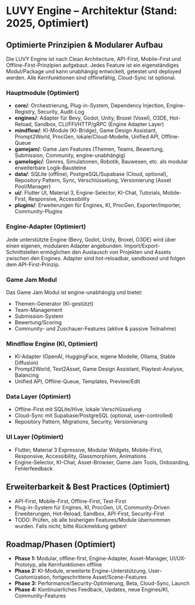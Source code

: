 # LUVY Engine – Architektur (Stand: 2025, Optimiert)

## Optimierte Prinzipien & Modularer Aufbau
Die LUVY Engine ist nach Clean Architecture, API-First, Mobile-First und Offline-First-Prinzipien aufgebaut. Jedes Feature ist ein eigenständiges Modul/Package und kann unabhängig entwickelt, getestet und deployed werden. Alle Kernfunktionen sind offlinefähig, Cloud-Sync ist optional.

### Hauptmodule (Optimiert)
- **core/**: Orchestrierung, Plug-in-System, Dependency Injection, Engine-Registry, Security, Audit-Log
- **engines/**: Adapter für Bevy, Godot, Unity, Broxel (Voxel), O3DE, Hot-Reload, Sandbox, CLI/FFI/HTTP/gRPC (Engine Adapter Layer)
- **mindflow/**: KI-Module (KI-Bridge), Game Design Assistant, Prompt2World, ProcGen, lokale/Cloud-Modelle, Unified API, Offline-Queue
- **gamejam/**: Game Jam Features (Themen, Teams, Bewertung, Submission, Community, engine-unabhängig)
- **gamelogic/**: Genres, Simulationen, Robotik, Bauwesen, etc. als modular erweiterbare Logik-Bausteine
- **data/**: SQLite (offline), PostgreSQL/Supabase (Cloud, optional), Repository Pattern, Sync, Verschlüsselung, Versionierung (Asset Pool/Manager)
- **ui/**: Flutter UI, Material 3, Engine-Selector, KI-Chat, Tutorials, Mobile-First, Responsive, Accessibility
- **plugins/**: Erweiterungen für Engines, KI, ProcGen, Exporter/Importer, Community-Plugins

### Engine-Adapter (Optimiert)
Jede unterstützte Engine (Bevy, Godot, Unity, Broxel, O3DE) wird über einen eigenen, modularen Adapter angebunden. Import/Export-Schnittstellen ermöglichen den Austausch von Projekten und Assets zwischen den Engines. Adapter sind hot-reloadbar, sandboxed und folgen dem API-First-Prinzip.

### Game Jam Modul
Das Game Jam Modul ist engine-unabhängig und bietet:
- Themen-Generator (KI-gestützt)
- Team-Management
- Submission-System
- Bewertung/Scoring
- Community- und Zuschauer-Features (aktive & passive Teilnahme)

### Mindflow Engine (KI, Optimiert)
- KI-Adapter (OpenAI, HuggingFace, eigene Modelle, Ollama, Stable Diffusion)
- Prompt2World, Text2Asset, Game Design Assistant, Playtest-Analyse, Balancing
- Unified API, Offline-Queue, Templates, Preview/Edit

### Data Layer (Optimiert)
- Offline-First mit SQLite/Hive, lokale Verschlüsselung
- Cloud-Sync mit Supabase/PostgreSQL (optional, user-controlled)
- Repository Pattern, Migrations, Security, Versionierung

### UI Layer (Optimiert)
- Flutter, Material 3 Expressive, Modular Widgets, Mobile-First, Responsive, Accessibility, Glassmorphism, Animations
- Engine-Selector, KI-Chat, Asset-Browser, Game Jam Tools, Onboarding, Fehlerfeedback

## Erweiterbarkeit & Best Practices (Optimiert)
- API-First, Mobile-First, Offline-First, Test-First
- Plug-in-System für Engines, KI, ProcGen, UI, Community-Driven Erweiterungen, Hot-Reload, Sandbox, API-First, Security-First
- TODO: Prüfen, ob alle bisherigen Features/Module übernommen wurden. Falls nicht, bitte Rückmeldung geben!

## Roadmap/Phasen (Optimiert)
- **Phase 1:** Modular, offline-first, Engine-Adapter, Asset-Manager, UI/UX-Prototyp, alle Kernfunktionen offline
- **Phase 2:** KI-Module, erweiterte Engine-Unterstützung, User-Customization, fortgeschrittene Asset/Scene-Features
- **Phase 3:** Performance/Security-Optimierung, Beta, Cloud-Sync, Launch
- **Phase 4:** Kontinuierliches Feedback, Updates, neue Engines/KI, Community-Features 